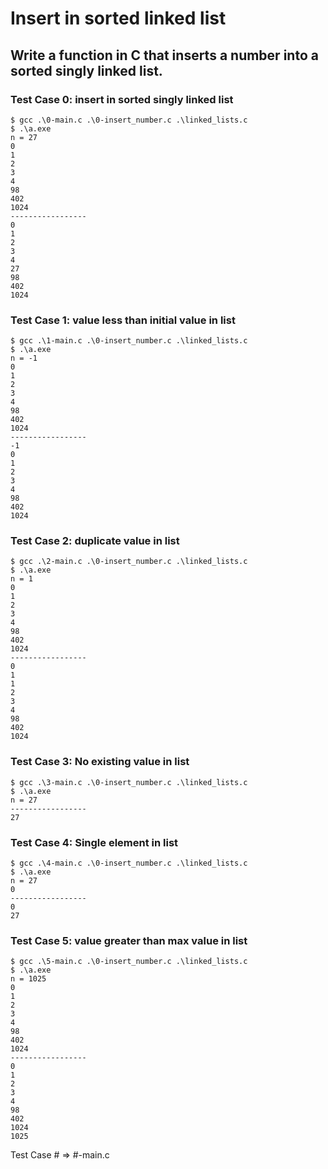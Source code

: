 # Insert in sorted linked list
## Write a function in C that inserts a number into a sorted singly linked list.

### Test Case 0: insert in sorted singly linked list
```
$ gcc .\0-main.c .\0-insert_number.c .\linked_lists.c
$ .\a.exe
n = 27
0
1
2
3
4
98
402
1024
-----------------
0
1
2
3
4
27
98
402
1024
```

### Test Case 1: value less than initial value in list
```
$ gcc .\1-main.c .\0-insert_number.c .\linked_lists.c
$ .\a.exe
n = -1
0
1
2
3
4
98
402
1024
-----------------
-1
0
1
2
3
4
98
402
1024
```

### Test Case 2: duplicate value in list
```
$ gcc .\2-main.c .\0-insert_number.c .\linked_lists.c
$ .\a.exe
n = 1
0
1
2
3
4
98
402
1024
-----------------
0
1
1
2
3
4
98
402
1024
```

### Test Case 3: No existing value in list
```
$ gcc .\3-main.c .\0-insert_number.c .\linked_lists.c
$ .\a.exe
n = 27
-----------------
27
```

### Test Case 4: Single element in list
```
$ gcc .\4-main.c .\0-insert_number.c .\linked_lists.c
$ .\a.exe
n = 27
0
-----------------
0
27
```

### Test Case 5: value greater than max value in list
```
$ gcc .\5-main.c .\0-insert_number.c .\linked_lists.c
$ .\a.exe
n = 1025
0
1
2
3
4
98
402
1024
-----------------
0
1
2
3
4
98
402
1024
1025
```

Test Case # => #-main.c